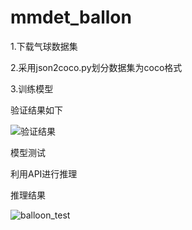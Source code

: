 # mmdet_ballon
1.下载气球数据集

2.采用json2coco.py划分数据集为coco格式

3.训练模型

验证结果如下

![验证结果](https://github.com/xielaoban755/mmdet_ballon/assets/114243452/ad116498-a6ab-4d83-bb4c-f2fd8eb103bb)

模型测试

利用API进行推理

推理结果

![balloon_test](https://github.com/xielaoban755/mmdet_ballon/assets/114243452/3d4c7946-62f6-45e4-a73d-e581adbfdafc)
